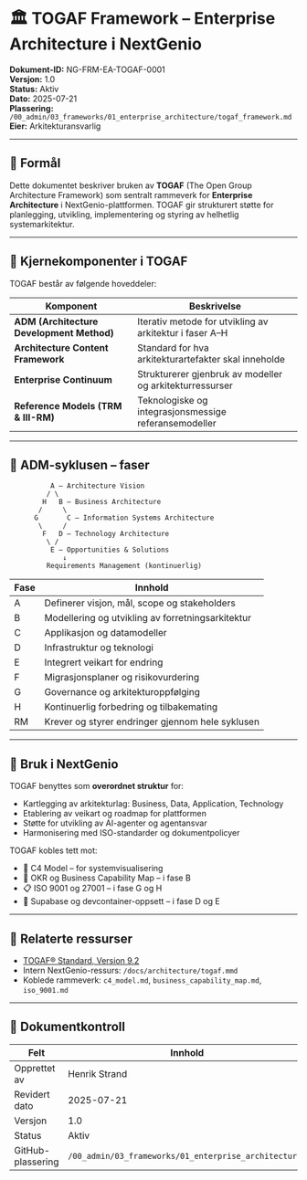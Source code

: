 # 🏛️ TOGAF Framework – Enterprise Architecture i NextGenio

**Dokument-ID:** NG-FRM-EA-TOGAF-0001  
**Versjon:** 1.0  
**Status:** Aktiv  
**Dato:** 2025-07-21  
**Plassering:** `/00_admin/03_frameworks/01_enterprise_architecture/togaf_framework.md`  
**Eier:** Arkitekturansvarlig  

---

## 🎯 Formål

Dette dokumentet beskriver bruken av **TOGAF** (The Open Group Architecture Framework) som sentralt rammeverk for **Enterprise Architecture** i NextGenio-plattformen. TOGAF gir strukturert støtte for planlegging, utvikling, implementering og styring av helhetlig systemarkitektur.

---

## 🧱 Kjernekomponenter i TOGAF

TOGAF består av følgende hoveddeler:

| Komponent                | Beskrivelse |
|--------------------------|-------------|
| **ADM (Architecture Development Method)** | Iterativ metode for utvikling av arkitektur i faser A–H |
| **Architecture Content Framework** | Standard for hva arkitekturartefakter skal inneholde |
| **Enterprise Continuum** | Strukturerer gjenbruk av modeller og arkitekturressurser |
| **Reference Models (TRM & III-RM)** | Teknologiske og integrasjonsmessige referansemodeller |

---

## 🔁 ADM-syklusen – faser

```plaintext
          A — Architecture Vision
         / \
        H   B — Business Architecture
       /     \
      G       C — Information Systems Architecture
       \     /
        F   D — Technology Architecture
         \ /
          E — Opportunities & Solutions
             ↓
         Requirements Management (kontinuerlig)
```

| Fase  | Innhold |
|-------|---------|
| A     | Definerer visjon, mål, scope og stakeholders |
| B     | Modellering og utvikling av forretningsarkitektur |
| C     | Applikasjon og datamodeller |
| D     | Infrastruktur og teknologi |
| E     | Integrert veikart for endring |
| F     | Migrasjonsplaner og risikovurdering |
| G     | Governance og arkitekturoppfølging |
| H     | Kontinuerlig forbedring og tilbakemating |
| RM    | Krever og styrer endringer gjennom hele syklusen |

---

## 🧩 Bruk i NextGenio

TOGAF benyttes som **overordnet struktur** for:

- Kartlegging av arkitekturlag: Business, Data, Application, Technology
- Etablering av veikart og roadmap for plattformen
- Støtte for utvikling av AI-agenter og agentansvar
- Harmonisering med ISO-standarder og dokumentpolicyer

TOGAF kobles tett mot:
- 📐 C4 Model – for systemvisualisering
- 🧠 OKR og Business Capability Map – i fase B
- 📋 ISO 9001 og 27001 – i fase G og H
- 🔄 Supabase og devcontainer-oppsett – i fase D og E

---

## 📌 Relaterte ressurser

- [TOGAF® Standard, Version 9.2](https://www.opengroup.org/togaf)
- Intern NextGenio-ressurs: `/docs/architecture/togaf.mmd`
- Koblede rammeverk: `c4_model.md`, `business_capability_map.md`, `iso_9001.md`

---

## 📄 Dokumentkontroll

| Felt             | Innhold                                  |
|------------------|-------------------------------------------|
| Opprettet av     | Henrik Strand                             |
| Revidert dato    | 2025-07-21                                |
| Versjon          | 1.0                                       |
| Status           | Aktiv                                     |
| GitHub-plassering| `/00_admin/03_frameworks/01_enterprise_architecture/` |
